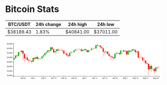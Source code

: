 # Bitcoin Stats

BTC/USDT|24h change|24h high|24h low|
|---|---|---|---|
|$38189.43|1.83%|$40841.00|$37011.00|

<img src="./chart.svg">
